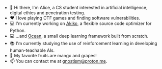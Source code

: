 - 👋 Hi there, I'm Alice, a CS student interested in artificial intelligence, digital ethics and penetration testing.
- ❤ I love playing CTF games and finding software vulnerabilities.
- 💻 I'm currently working on [Akiko](https://github.com/gnostism/akiko), a flexible source code optimizer for Python.
- 💻 ...and [Ocean](https://github.com/gnostism/ocean), a small deep learning framework built from scratch.
- 📚 I'm currently studying the use of reinforcement learning in developing human-teachable AIs.
- 🥭 My favorite fruits are mango and grapes!
- 📫 You can contact me at [gnostism@proton.me](mailto:gnostism@proton.me).
